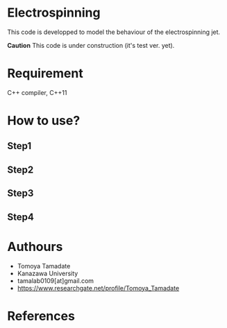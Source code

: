 # Electrospinning
This code is developped to model the behaviour of the electrospinning jet.

****Caution****
This code is under construction (it's test ver. yet).

# Requirement
C++ compiler, C++11

# How to use?
## Step1
## Step2
## Step3
## Step4
  
# Authours
* Tomoya Tamadate  
* Kanazawa University  
* tamalab0109[at]gmail.com
* https://www.researchgate.net/profile/Tomoya_Tamadate

# References
